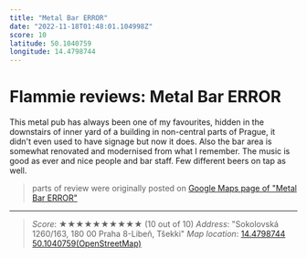 ```yaml
---
title: "Metal Bar ERROR"
date: "2022-11-18T01:48:01.104998Z"
score: 10
latitude: 50.1040759
longitude: 14.4798744
---
```

# Flammie reviews: Metal Bar ERROR

This metal pub has always been one of my favourites, hidden in the
downstairs of inner yard of a building in non-central parts of Prague,
it didn't even used to have signage but now it does. Also the bar area is
somewhat renovated and modernised from what I remember. The music is good
as ever and nice people and bar staff. Few different beers on tap as well.

> parts of review were originally posted on [Google Maps page of
  "Metal Bar ERROR"](https://www.google.com/maps/place//data=!4m2!3m1!1s0x0:0x579537e173d6a9d6)
---
> *Score*: ★★★★★★★★★★ (10 out of 10)
> *Address*: "Sokolovská 1260/163, 180 00 Praha 8-Libeň, Tšekki"
> *Map location*: [14.4798744 50.1040759(OpenStreetMap)](https://www.openstreetmap.org/?mlat=50.1040759&mlon=14.4798744&zoom=12)
